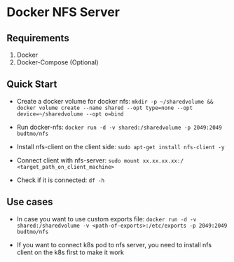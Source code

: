 Docker NFS Server
=================

Requirements
------------
1. Docker
2. Docker-Compose (Optional)

Quick Start
-----------

- Create a docker volume for docker nfs: ```mkdir -p ~/sharedvolume && docker volume create --name shared --opt type=none --opt device=~/sharedvolume --opt o=bind```

- Run docker-nfs: ```docker run -d -v shared:/sharedvolume -p 2049:2049 budtmo/nfs```

- Install nfs-client on the client side: ```sudo apt-get install nfs-client -y```

- Connect client with nfs-server: ```sudo mount xx.xx.xx.xx:/ <target_path_on_client_machine>```

- Check if it is connected: ```df -h```

Use cases
---------

- In case you want to use custom exports file: ```docker run -d -v shared:/sharedvolume -v <path-of-exports>:/etc/exports -p 2049:2049 budtmo/nfs```

- If you want to connect k8s pod to nfs server, you need to install nfs client on the k8s first to make it work
